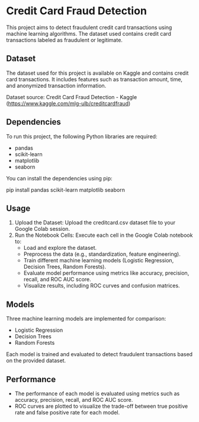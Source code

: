 # Credit Card Fraud Detection

This project aims to detect fraudulent credit card transactions using machine learning algorithms. The dataset used contains credit card transactions labeled as fraudulent or legitimate.

## Dataset
The dataset used for this project is available on Kaggle and contains credit card transactions. It includes features such as transaction amount, time, and anonymized transaction information.

Dataset source: Credit Card Fraud Detection - Kaggle (https://www.kaggle.com/mlg-ulb/creditcardfraud)

## Dependencies
To run this project, the following Python libraries are required:
- pandas
- scikit-learn
- matplotlib
- seaborn

You can install the dependencies using pip:

pip install pandas scikit-learn matplotlib seaborn

## Usage
1. Upload the Dataset: Upload the creditcard.csv dataset file to your Google Colab session.
2. Run the Notebook Cells: Execute each cell in the Google Colab notebook to:
   - Load and explore the dataset.
   - Preprocess the data (e.g., standardization, feature engineering).
   - Train different machine learning models (Logistic Regression, Decision Trees, Random Forests).
   - Evaluate model performance using metrics like accuracy, precision, recall, and ROC AUC score.
   - Visualize results, including ROC curves and confusion matrices.

## Models
Three machine learning models are implemented for comparison:
- Logistic Regression
- Decision Trees
- Random Forests

Each model is trained and evaluated to detect fraudulent transactions based on the provided dataset.

## Performance
- The performance of each model is evaluated using metrics such as accuracy, precision, recall, and ROC AUC score.
- ROC curves are plotted to visualize the trade-off between true positive rate and false positive rate for each model.

